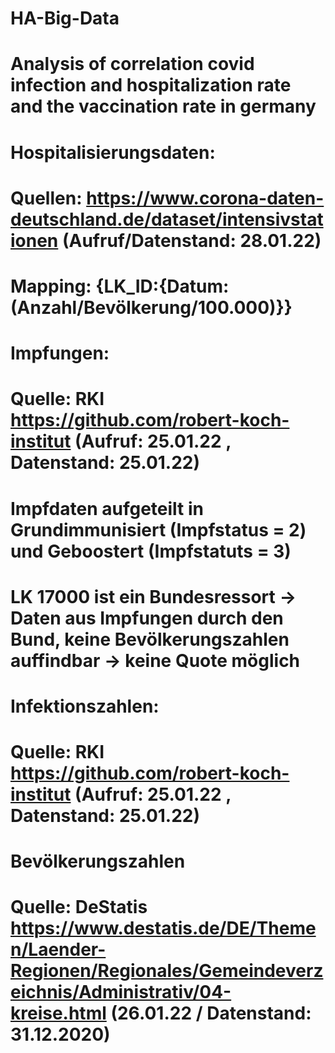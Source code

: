 # HA-Big-Data
# Analysis of correlation covid infection and hospitalization rate and the vaccination rate in germany


# Hospitalisierungsdaten:
#   Quellen: https://www.corona-daten-deutschland.de/dataset/intensivstationen (Aufruf/Datenstand: 28.01.22)
#   Mapping: {LK_ID:{Datum: (Anzahl/Bevölkerung/100.000)}}

# Impfungen:
#   Quelle: RKI https://github.com/robert-koch-institut (Aufruf: 25.01.22 , Datenstand: 25.01.22)
#   Impfdaten aufgeteilt in Grundimmunisiert (Impfstatus = 2) und Geboostert (Impfstatuts = 3)
#   LK 17000 ist ein Bundesressort → Daten aus Impfungen durch den Bund, keine Bevölkerungszahlen auffindbar -> keine Quote möglich

# Infektionszahlen:
#   Quelle: RKI https://github.com/robert-koch-institut (Aufruf: 25.01.22 , Datenstand: 25.01.22)

# Bevölkerungszahlen
# Quelle: DeStatis https://www.destatis.de/DE/Themen/Laender-Regionen/Regionales/Gemeindeverzeichnis/Administrativ/04-kreise.html (26.01.22 / Datenstand: 31.12.2020)

